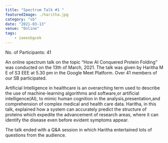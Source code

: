 ```yaml
---
title: "Spectrum Talk #1 "
featuredImage: ./haritha.jpg
category: "sb"
date: "2021-03-13"
venue: "Online"
tags:
    - ieeesbgcek
---
```

No. of Participants: 41

An online spectrum talk on the topic “How AI Conquered Protein Folding” was conducted on the 13th of March, 2021. The talk was given by Haritha M E of S3 EEE at 5.30 pm in the Google Meet Platform. Over 41 members of our SB participated.

Artificial Intelligence in healthcare is an overarching term used to describe the use of machine-learning algorithms and software,or artificial intelligence(AI), to mimic human cognition in the analysis,presentation,and comprehension of complex medical and health care data. Haritha, in this talk, explained how a system can accurately predict the structure of proteins which expedite the advancement of research areas, where it can identify the disease even before evident symptoms appear.

The talk ended with a Q&A session in which Haritha entertained lots of questions from the audience.  
